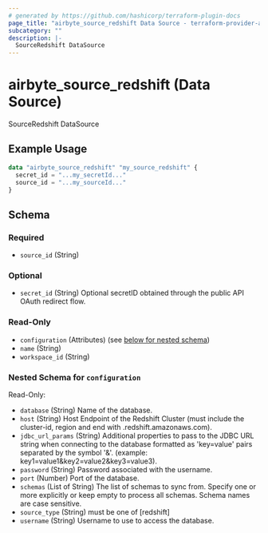 ```yaml
---
# generated by https://github.com/hashicorp/terraform-plugin-docs
page_title: "airbyte_source_redshift Data Source - terraform-provider-airbyte"
subcategory: ""
description: |-
  SourceRedshift DataSource
---
```


# airbyte_source_redshift (Data Source)

SourceRedshift DataSource

## Example Usage

```terraform
data "airbyte_source_redshift" "my_source_redshift" {
  secret_id = "...my_secretId..."
  source_id = "...my_sourceId..."
}
```

<!-- schema generated by tfplugindocs -->
## Schema

### Required

- `source_id` (String)

### Optional

- `secret_id` (String) Optional secretID obtained through the public API OAuth redirect flow.

### Read-Only

- `configuration` (Attributes) (see [below for nested schema](#nestedatt--configuration))
- `name` (String)
- `workspace_id` (String)

<a id="nestedatt--configuration"></a>
### Nested Schema for `configuration`

Read-Only:

- `database` (String) Name of the database.
- `host` (String) Host Endpoint of the Redshift Cluster (must include the cluster-id, region and end with .redshift.amazonaws.com).
- `jdbc_url_params` (String) Additional properties to pass to the JDBC URL string when connecting to the database formatted as 'key=value' pairs separated by the symbol '&'. (example: key1=value1&key2=value2&key3=value3).
- `password` (String) Password associated with the username.
- `port` (Number) Port of the database.
- `schemas` (List of String) The list of schemas to sync from. Specify one or more explicitly or keep empty to process all schemas. Schema names are case sensitive.
- `source_type` (String) must be one of [redshift]
- `username` (String) Username to use to access the database.



